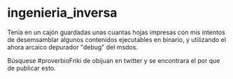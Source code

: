 # ingenieria_inversa

Tenía en un cajón guardadas unas cuantas hojas impresas con mis
intentos de desemsamblar algunos contenidos ejecutables en binario,
y utilizando el ahora arcaico depurador "debug" del msdos.

Búsquese #proverbioFriki de obijuan en twitter y se encontrara el por que
de publicar esto.
